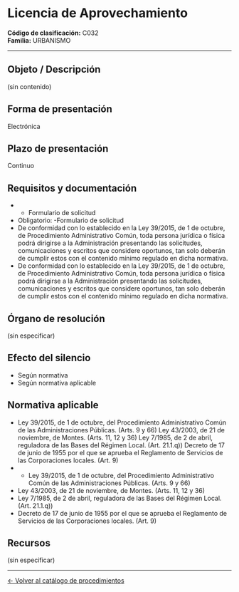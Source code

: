 # Licencia de Aprovechamiento

**Código de clasificación:** C032  
**Familia:** URBANISMO

---

## Objeto / Descripción

(sin contenido)

## Forma de presentación

Electrónica

## Plazo de presentación

Continuo

## Requisitos y documentación

- - Formulario de solicitud
- Obligatorio:
-Formulario de solicitud
- De conformidad con lo establecido en la Ley 39/2015, de 1 de octubre, de Procedimiento Administrativo Común, toda persona jurídica o física podrá dirigirse a la Administración presentando las solicitudes, comunicaciones y escritos que considere oportunos, tan solo deberán de cumplir estos con el contenido mínimo regulado en dicha normativa.
- De conformidad con lo establecido en la Ley 39/2015, de 1 de octubre, de Procedimiento Administrativo Común, toda persona jurídica o física podrá dirigirse a la Administración presentando las solicitudes, comunicaciones y escritos que considere oportunos, tan solo deberán de cumplir estos con el contenido mínimo regulado en dicha normativa.

## Órgano de resolución

(sin especificar)

## Efecto del silencio

- Según normativa
- Según normativa aplicable

## Normativa aplicable

- Ley 39/2015, de 1 de octubre, del Procedimiento Administrativo Común de las Administraciones Públicas. (Arts. 9 y 66)
Ley 43/2003, de 21 de noviembre, de Montes. (Arts. 11, 12 y 36)
Ley 7/1985, de 2 de abril, reguladora de las Bases del Régimen Local. (Art. 21.1.q))
Decreto de 17 de junio de 1955 por el que se aprueba el Reglamento de Servicios de las Corporaciones locales. (Art. 9)
- - Ley 39/2015, de 1 de octubre, del Procedimiento Administrativo Común de las Administraciones Públicas. (Arts. 9 y 66)
- Ley 43/2003, de 21 de noviembre, de Montes. (Arts. 11, 12 y 36)
- Ley 7/1985, de 2 de abril, reguladora de las Bases del Régimen Local. (Art. 21.1.q))
- Decreto de 17 de junio de 1955 por el que se aprueba el Reglamento de Servicios de las Corporaciones locales. (Art. 9)

## Recursos

(sin especificar)

---

[← Volver al catálogo de procedimientos](../procedimientos.md)
